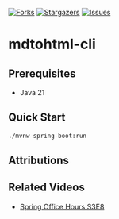  [![Forks][forks-shield]][forks-url]
 [![Stargazers][stars-shield]][stars-url]
 [![Issues][issues-shield]][issues-url]

 # mdtohtml-cli

 ## Prerequisites
 - Java 21

 ## Quick Start
 
 ```bash
 ./mvnw spring-boot:run
 ```

 ## Attributions

 ## Related Videos
 - [Spring Office Hours S3E8](https://www.youtube.com/live/W0u9XaCyWPo?si=Tc-nC8w9S3UsM44o)

 <!-- MARKDOWN LINKS & IMAGES -->
 <!-- https://www.markdownguide.org/basic-syntax/#reference-style-links -->
 [forks-shield]: https://img.shields.io/github/forks/spring-office-hours/mdtohtml-cli.svg?style=for-the-badge
 [forks-url]: https://github.com/spring-office-hours/mdtohtml-cli/forks
 [stars-shield]: https://img.shields.io/github/stars/spring-office-hours/mdtohtml-cli.svg?style=for-the-badge
 [stars-url]: https://github.com/spring-office-hours/mdtohtml-cli/stargazers
 [issues-shield]: https://img.shields.io/github/issues/spring-office-hours/mdtohtml-cli.svg?style=for-the-badge
 [issues-url]: https://github.com/spring-office-hours/mdtohtml-cli/issues
